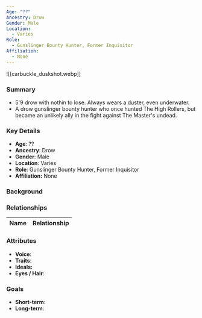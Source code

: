 ```yaml
---
Age: "??"
Ancestry: Drow
Gender: Male
Location:
  - Varies
Role:
  - Gunslinger Bounty Hunter, Former Inquisitor
Affiliation:
  - None
---
```


![[carbuckle_duskshot.webp]]
### Summary
- 5'9 drow with nothin to lose. Always wears a duster, even underwater.
- A drow gunslinger bounty hunter who once hunted The High Rollers, but became an unlikely ally in the fight against The Master's undead.

### Key Details
- **Age**: ??
- **Ancestry**: Drow
- **Gender**: Male
- **Location**: Varies
- **Role**: Gunslinger Bounty Hunter, Former Inquisitor
- **Affiliation:** None

### Background


### Relationships

| Name  | Relationship |
| ----- | ------------ |

### Attributes
- **Voice**:
- **Traits**:  
- **Ideals:**
- **Eyes / Hair**:  

### Goals
- **Short-term**:  
- **Long-term**:  
